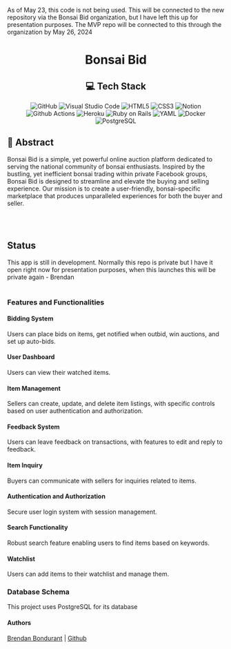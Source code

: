 As of May 23, this code is not being used. This will be connected to the new repository via the Bonsai Bid organization, but I have left this up for presentation purposes. The MVP repo will be connected to this through the organization by May 26, 2024

<div align="center">
<h1> Bonsai Bid </h1>

## :computer: Tech Stack <br>
![GitHub](https://img.shields.io/badge/github-%23121011.svg?style=for-the-badge&logo=github&logoColor=white)
![Visual Studio Code](https://img.shields.io/badge/Visual%20Studio%20Code-0078d7.svg?style=for-the-badge&logo=visual-studio-code&logoColor=white)
![HTML5](https://img.shields.io/badge/html5-%23E34F26.svg?style=for-the-badge&logo=html5&logoColor=white)
![CSS3](https://img.shields.io/badge/css3-%231572B6.svg?style=for-the-badge&logo=css3&logoColor=white)
![Notion](https://img.shields.io/badge/Notion-%23000000.svg?style=for-the-badge&logo=notion&logoColor=white)
![Github Actions](https://img.shields.io/badge/GitHub_Actions-2088FF?style=for-the-badge&logo=github-actions&logoColor=white)
![Heroku](https://img.shields.io/badge/Heroku-430098?style=for-the-badge&logo=heroku&logoColor=white)
![Ruby on Rails](https://img.shields.io/badge/Ruby_on_Rails-CC0000?style=for-the-badge&logo=ruby-on-rails&logoColor=white)
![YAML](https://img.shields.io/badge/yaml-%23ffffff.svg?style=for-the-badge&logo=yaml&logoColor=151515)
![Docker](https://img.shields.io/badge/Docker-2CA5E0?style=for-the-badge&logo=docker&logoColor=white)
![PostgreSQL](https://img.shields.io/badge/PostgreSQL-316192?style=for-the-badge&logo=postgresql&logoColor=white)
</div>

## :closed_book: Abstract

Bonsai Bid is a simple, yet powerful online auction platform dedicated to serving the national community of bonsai enthusiasts. Inspired by the bustling, yet inefficient bonsai trading within private Facebook groups, Bonsai Bid is designed to streamline and elevate the buying and selling experience. Our mission is to create a user-friendly, bonsai-specific marketplace that produces unparalleled experiences for both the buyer and seller.


<br></br>
## Status
This app is still in development. Normally this repo is private but I have it open right now for presentation purposes, when this launches this will be private again - Brendan
<br></br>

### Features and Functionalities
#### Bidding System
Users can place bids on items, get notified when outbid, win auctions, and set up auto-bids.
#### User Dashboard
Users can view their watched items.
#### Item Management
Sellers can create, update, and delete item listings, with specific controls based on user authentication and authorization.
#### Feedback System
Users can leave feedback on transactions, with features to edit and reply to feedback.
#### Item Inquiry
Buyers can communicate with sellers for inquiries related to items.
#### Authentication and Authorization
Secure user login system with session management.
#### Search Functionality
Robust search feature enabling users to find items based on keywords.
#### Watchlist
Users can add items to their watchlist and manage them.
### Database Schema
This project uses PostgreSQL for its database

#### Authors
[Brendan Bondurant](https://www.linkedin.com/in/brendanbondurant) | [Github](https://github.com/brendan-bondurant)
<br></br>

</div>









